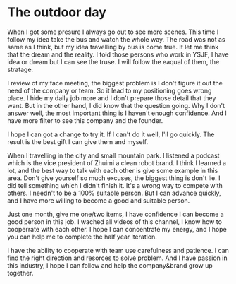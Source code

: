 # The outdoor day
When I got some presure I always go out to see more scenes.
This time I follow my idea take the bus and watch the whole way.
The road was not as same as I think, but my idea travelling by bus is come true.
It let me think that the dream and the reality.
I told those persons who work in YSJF, I have idea or dream but I can see the truse.
I will follow the eaqual of them, the stratage.

I review of my face meeting, the biggest problem is I don't figure it out the need of the company or team.
So it lead to my positioning goes wrong place.
I hide my daily job more and I don't prepare those detail that they want.
But in the other hand, I did know that the question going.
Why I don't answer well, the most important thing is I haven't enough confidence.
And I have more filter to see this company and the founder.

I hope I can got a change to try it.
If I can't do it well, I'll go quickly.
The result is the best gift I can give them and myself.

When I travelling in the city and small mountain park.
I listened a podcast which is the vice president of Zhuimi a clean robot brand.
I think I learned a lot, and the best way to talk with each other is give some example in this area.
Don't give yourself so much excuses, the biggest thing is don't lie.
I did tell something which I didn't finish it. It's a wrong way to compete with others.
I needn't to be a 100% suitable person.
But I can advance quickly, and I have more willing to become a good and suitable person.

Just one month, give me one/two items, I have confidence I can become a good person in this job.
I wached all videos of this channel, I know how to cooperrate with each other.
I hope I can concentrate my energy, and I hope you can help me to complete the half year iteration.

I have the ability to cooperate with team use carefulness and patience.
I can find the right direction and resorces to solve problem.
And I have passion in this industry, I hope I can follow and help the company&brand grow up together.

